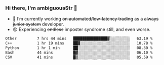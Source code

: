 ### Hi there, I'm ambiguou~~s~~Str 👋

<!--
**ambiguoustexture/ambiguoustexture** is a ✨ _special_ ✨ repository because its `README.md` (this file) appears on your GitHub profile.

Here are some ideas to get you started:
-->
- 🔭 I’m currently working ~~on automated/low-latency trading~~ as a ~~always junior system~~ developer.
- :worried: Experiencing ~~endless~~ imposter syndrome still, and even worse.

<!--START_SECTION:waka-->

```txt
Other         7 hrs 44 mins   ███████████████▓░░░░░░░░░   63.19 %
C++           1 hr 19 mins    ██▓░░░░░░░░░░░░░░░░░░░░░░   10.78 %
Python        1 hr 1 min      ██░░░░░░░░░░░░░░░░░░░░░░░   08.30 %
Bash          44 mins         █▓░░░░░░░░░░░░░░░░░░░░░░░   06.10 %
CSV           41 mins         █▒░░░░░░░░░░░░░░░░░░░░░░░   05.59 %
```

<!--END_SECTION:waka-->
